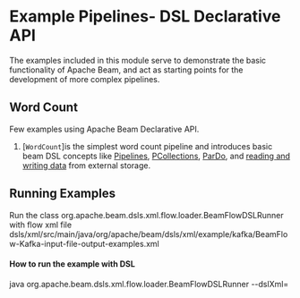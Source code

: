 <!--
    Licensed to the Apache Software Foundation (ASF) under one
    or more contributor license agreements.  See the NOTICE file
    distributed with this work for additional information
    regarding copyright ownership.  The ASF licenses this file
    to you under the Apache License, Version 2.0 (the
    "License"); you may not use this file except in compliance
    with the License.  You may obtain a copy of the License at

      http://www.apache.org/licenses/LICENSE-2.0

    Unless required by applicable law or agreed to in writing,
    software distributed under the License is distributed on an
    "AS IS" BASIS, WITHOUT WARRANTIES OR CONDITIONS OF ANY
    KIND, either express or implied.  See the License for the
    specific language governing permissions and limitations
    under the License.
-->

# Example Pipelines- DSL Declarative API

The examples included in this module serve to demonstrate the basic
functionality of Apache Beam, and act as starting points for
the development of more complex pipelines.

## Word Count

Few examples using Apache Beam Declarative API.

1. [`WordCount`]is the simplest word count pipeline and introduces basic beam DSL concepts like [Pipelines](https://beam.apache.org/documentation/programming-guide/#pipeline),
[PCollections](https://beam.apache.org/documentation/programming-guide/#pcollection),
[ParDo](https://beam.apache.org/documentation/programming-guide/#transforms-pardo),
and [reading and writing data](https://beam.apache.org/documentation/programming-guide/#io) from external storage.

## Running Examples

Run the class org.apache.beam.dsls.xml.flow.loader.BeamFlowDSLRunner with flow xml file dsls/xml/src/main/java/org/apache/beam/dsls/xml/example/kafka/BeamFlow-Kafka-input-file-output-examples.xml
#### How to run the example with DSL
java org.apache.beam.dsls.xml.flow.loader.BeamFlowDSLRunner --dslXml=<flow-xml>
	

